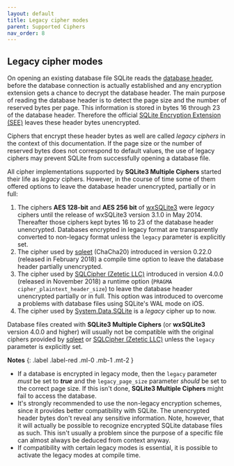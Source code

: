 ```yaml
---
layout: default
title: Legacy cipher modes
parent: Supported Ciphers
nav_order: 8
---
```

## <a name="legacy" /> Legacy cipher modes

On opening an existing database file SQLite reads the [database header](https://www.sqlite.org/fileformat.html#the_database_header), before the database connection is actually established and any encryption extension gets a chance to decrypt the database header. The main purpose of reading the database header is to detect the page size and the number of reserved bytes per page. This information is stored in bytes 16 through 23 of the database header. Therefore the official [SQLite Encryption Extension (SEE)](https://www.sqlite.org/see) leaves these header bytes unencrypted. 

Ciphers that encrypt these header bytes as well are called _legacy ciphers_ in the context of this documentation. If the page size or the number of reserved bytes does not correspond to default values, the use of legacy ciphers may prevent SQLite from successfully opening a database file.

All cipher implementations supported by **SQLite3 Multiple Ciphers** started their life as _legacy_ ciphers. However, in the course of time some of them offered options to leave the database header unencrypted, partially or in full:

1. The ciphers **AES 128-bit** and **AES 256 bit** of [wxSQLite3](https://github.com/utelle/wxsqlite3) were _legacy_ ciphers until the release of wxSQLite3 version 3.1.0 in May 2014. Thereafter those ciphers kept bytes 16 to 23 of the database header unencrypted. Databases encrypted in legacy format are transparently converted to non-legacy format unless the `legacy` parameter is explicitly set.
2. The cipher used by [sqleet](https://github.com/resilar/sqleet) (ChaCha20) introduced in version 0.22.0 (released in February 2018) a compile time option to leave the database header partially unencrypted.
3. The cipher used by [SQLCipher (Zetetic LLC)](https://www.zetetic.net/sqlcipher) introduced in version 4.0.0 (released in November 2018) a runtime option (`PRAGMA cipher_plaintext_header_size`) to leave the database header unencrypted partially or in full. This option was introduced to overcome a problems with database files using SQLite's WAL mode on iOS.
4. The cipher used by [System.Data.SQLite](https://system.data.sqlite.org) is a _legacy_ cipher up to now.

Database files created with **SQLite3 Multiple Ciphers** (or **wxSQLite3** version 4.0.0 and higher) will usually not be compatible with the original ciphers provided by [sqleet](https://github.com/resilar/sqleet) or [SQLCipher (Zetetic LLC)](https://www.zetetic.net/sqlcipher) unless the `legacy` parameter is explicitly set.

**Notes**
{: .label .label-red .ml-0 .mb-1 .mt-2 }
- If a database is encrypted in legacy mode, then the `legacy` parameter *must* be set to **_true_** and the `legacy_page_size` parameter *should* be set to the correct page size. If this isn't done, **SQLite3 Multiple Ciphers** might fail to access the database.
- It's strongly recommended to use the non-legacy encryption schemes, since it provides better compatibility with SQLite. The unencrypted header bytes don't reveal any sensitive information. Note, however, that it will actually be possible to recognize encrypted SQLite database files as such. This isn't usually a problem since the purpose of a specific file can almost always be deduced from context anyway.
- If compatibility with certain legacy modes is essential, it is possible to activate the legacy modes at compile time.
